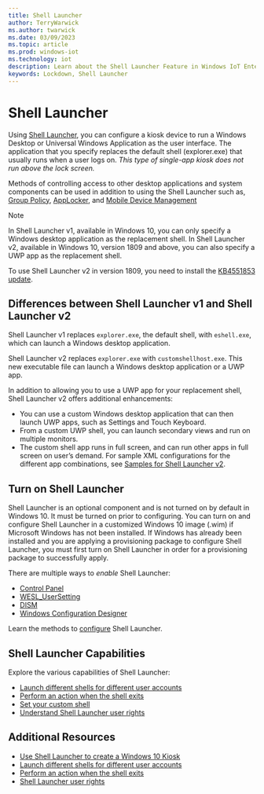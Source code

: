 ```yaml
---
title: Shell Launcher
author: TerryWarwick
ms.author: twarwick
ms.date: 03/09/2023
ms.topic: article
ms.prod: windows-iot
ms.technology: iot
description: Learn about the Shell Launcher Feature in Windows IoT Enterprise.
keywords: Lockdown, Shell Launcher
---
```

# Shell Launcher
Using [Shell Launcher](/windows/configuration/kiosk-shelllauncher), you can configure a kiosk device to run a Windows Desktop or Universal Windows Application as the user interface. The application that you specify replaces the default shell (explorer.exe) that usually runs when a user logs on. *This type of single-app kiosk does not run above the lock screen.*

Methods of controlling access to other desktop applications and system components can be used in addition to using the Shell Launcher such as, [Group Policy](https://www.microsoft.com/download/details.aspx?id=25250), [AppLocker](/windows/iot/iot-enterprise/advanced-lockdown-features/application-control#applocker), and [Mobile Device Management](/windows/client-management/mdm/)

>[!NOTE]
>
> In Shell Launcher v1, available in Windows 10, you can only specify a Windows desktop application as the replacement shell. In Shell Launcher v2, available in Windows 10, version 1809 and above, you can also specify a UWP app as the replacement shell.
>
> To use Shell Launcher v2 in version 1809, you need to install the [KB4551853 update](https://support.microsoft.com/topic/may-12-2020-kb4551853-os-build-17763-1217-c2ea33f7-4506-dd13-2739-d9c7bb80b26d).

## Differences between Shell Launcher v1 and Shell Launcher v2
Shell Launcher v1 replaces ```explorer.exe```, the default shell, with ```eshell.exe```, which can launch a Windows desktop application.

Shell Launcher v2 replaces ```explorer.exe``` with ```customshellhost.exe```. This new executable file can launch a Windows desktop application or a UWP app.

In addition to allowing you to use a UWP app for your replacement shell, Shell Launcher v2 offers additional enhancements:

* You can use a custom Windows desktop application that can then launch UWP apps, such as Settings and Touch Keyboard.
* From a custom UWP shell, you can launch secondary views and run on multiple monitors.
* The custom shell app runs in full screen, and can run other apps in full screen on user’s demand.
For sample XML configurations for the different app combinations, see [Samples for Shell Launcher v2](https://github.com/Microsoft/Windows-iotcore-samples/tree/develop/Samples/ShellLauncherV2).

## Turn on Shell Launcher
Shell Launcher is an optional component and is not turned on by default in Windows 10. It must be turned on prior to configuring. You can turn on and configure Shell Launcher in a customized Windows 10 image (.wim) if Microsoft Windows has not been installed. If Windows has already been installed and you are applying a provisioning package to configure Shell Launcher, you must first turn on Shell Launcher in order for a provisioning package to successfully apply.

There are multiple ways to *enable* Shell Launcher:
* [Control Panel](/windows-hardware/customize/enterprise/shell-launcher#enable-shell-launcher-using-control-panel)
* [WESL_UserSetting](/windows-hardware/customize/enterprise/shell-launcher#enable-shell-launcher-by-calling-wesl_usersetting)
* [DISM](/windows-hardware/customize/enterprise/shell-launcher#enable-shell-launcher-using-dism)
* [Windows Configuration Designer](/windows-hardware/customize/enterprise/shell-launcher#enable-shell-launcher-using-windows-configuration-designer)

Learn the methods to [configure](/windows-hardware/customize/enterprise/shell-launcher#configure-shell-launcher) Shell Launcher.

## Shell Launcher Capabilities
Explore the various capabilities of Shell Launcher:
* [Launch different shells for different user accounts](/windows-hardware/customize/enterprise/shell-launcher#launch-different-shells-for-different-user-accounts)
* [Perform an action when the shell exits](/windows-hardware/customize/enterprise/shell-launcher#perform-an-action-when-the-shell-exits)
* [Set your custom shell](/windows-hardware/customize/enterprise/shell-launcher#set-your-custom-shell)
* [Understand Shell Launcher user rights](/windows-hardware/customize/enterprise/shell-launcher#shell-launcher-user-rights)

## Additional Resources
* [Use Shell Launcher to create a Windows 10 Kiosk](/windows/configuration/kiosk-shelllauncher)
* [Launch different shells for different user accounts](/windows-hardware/customize/enterprise/shell-launcher#launch-different-shells-for-different-user-accounts)
* [Perform an action when the shell exits](/windows-hardware/customize/enterprise/shell-launcher#perform-an-action-when-the-shell-exits)
* [Shell Launcher user rights](/windows-hardware/customize/enterprise/shell-launcher#shell-launcher-user-rights)
